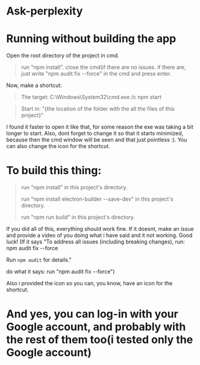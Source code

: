 # Ask-perplexity


# Running without building the app
Open the root directory of the project in cmd.
> run "npm install".
> close the cmd(if there are no issues. if there are, just write "npm audit fix --force" in the cmd and press enter.
>

Now, make a shortcut:
> The target: C:\Windows\System32\cmd.exe /c npm start

> Start in: "{the location of the folder with the all the files of this project}"


I found it faster to open it like that, for some reason the exe was taking a bit longer to start. Also, dont forget to change it so that it starts minimized, because then the cmd window will be seen and that just pointless :). You can also change the icon for the shortcut.


# To build this thing:

> run "npm install" in this project's directory.
>
> run "npm install electron-builder --save-dev" in this project's directory.
>
> run "npm run build" in this project's directory.
>
If you did all of this, everything should work fine. If it doesnt, make an issue and provide a video of you doing what i have said and it not working. Good luck!
(If it says "To address all issues (including breaking changes), run:
  npm audit fix --force

Run `npm audit` for details."

do what it says: run "npm audit fix --force")

Also i provided the icon so you can, you know, have an icon for the shortcut.

# And yes, you can log-in with your Google account, and probably with the rest of them too(i tested only the Google account)
